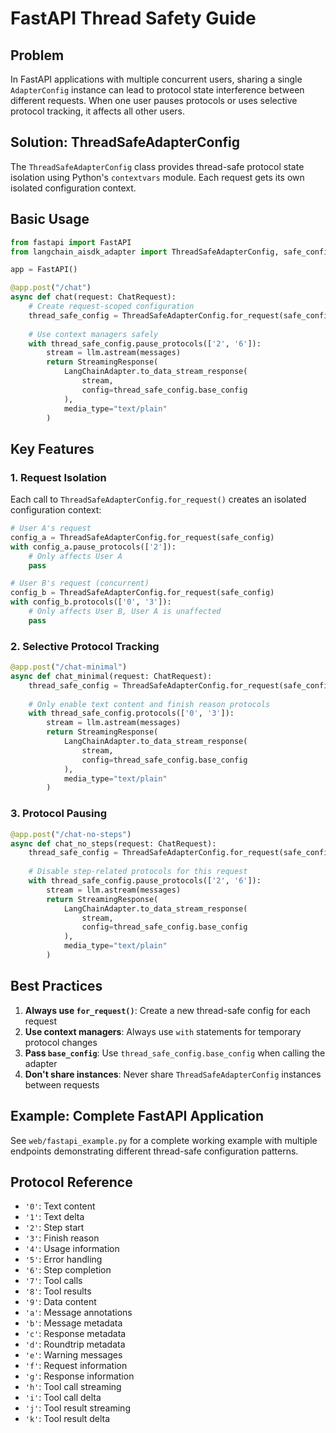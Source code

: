 # FastAPI Thread Safety Guide

## Problem

In FastAPI applications with multiple concurrent users, sharing a single `AdapterConfig` instance can lead to protocol state interference between different requests. When one user pauses protocols or uses selective protocol tracking, it affects all other users.

## Solution: ThreadSafeAdapterConfig

The `ThreadSafeAdapterConfig` class provides thread-safe protocol state isolation using Python's `contextvars` module. Each request gets its own isolated configuration context.

## Basic Usage

```python
from fastapi import FastAPI
from langchain_aisdk_adapter import ThreadSafeAdapterConfig, safe_config

app = FastAPI()

@app.post("/chat")
async def chat(request: ChatRequest):
    # Create request-scoped configuration
    thread_safe_config = ThreadSafeAdapterConfig.for_request(safe_config)
    
    # Use context managers safely
    with thread_safe_config.pause_protocols(['2', '6']):
        stream = llm.astream(messages)
        return StreamingResponse(
            LangChainAdapter.to_data_stream_response(
                stream, 
                config=thread_safe_config.base_config
            ),
            media_type="text/plain"
        )
```

## Key Features

### 1. Request Isolation
Each call to `ThreadSafeAdapterConfig.for_request()` creates an isolated configuration context:

```python
# User A's request
config_a = ThreadSafeAdapterConfig.for_request(safe_config)
with config_a.pause_protocols(['2']):
    # Only affects User A
    pass

# User B's request (concurrent)
config_b = ThreadSafeAdapterConfig.for_request(safe_config)
with config_b.protocols(['0', '3']):
    # Only affects User B, User A is unaffected
    pass
```

### 2. Selective Protocol Tracking

```python
@app.post("/chat-minimal")
async def chat_minimal(request: ChatRequest):
    thread_safe_config = ThreadSafeAdapterConfig.for_request(safe_config)
    
    # Only enable text content and finish reason protocols
    with thread_safe_config.protocols(['0', '3']):
        stream = llm.astream(messages)
        return StreamingResponse(
            LangChainAdapter.to_data_stream_response(
                stream, 
                config=thread_safe_config.base_config
            ),
            media_type="text/plain"
        )
```

### 3. Protocol Pausing

```python
@app.post("/chat-no-steps")
async def chat_no_steps(request: ChatRequest):
    thread_safe_config = ThreadSafeAdapterConfig.for_request(safe_config)
    
    # Disable step-related protocols for this request
    with thread_safe_config.pause_protocols(['2', '6']):
        stream = llm.astream(messages)
        return StreamingResponse(
            LangChainAdapter.to_data_stream_response(
                stream, 
                config=thread_safe_config.base_config
            ),
            media_type="text/plain"
        )
```

## Best Practices

1. **Always use `for_request()`**: Create a new thread-safe config for each request
2. **Use context managers**: Always use `with` statements for temporary protocol changes
3. **Pass `base_config`**: Use `thread_safe_config.base_config` when calling the adapter
4. **Don't share instances**: Never share `ThreadSafeAdapterConfig` instances between requests

## Example: Complete FastAPI Application

See `web/fastapi_example.py` for a complete working example with multiple endpoints demonstrating different thread-safe configuration patterns.

## Protocol Reference

- `'0'`: Text content
- `'1'`: Text delta
- `'2'`: Step start
- `'3'`: Finish reason
- `'4'`: Usage information
- `'5'`: Error handling
- `'6'`: Step completion
- `'7'`: Tool calls
- `'8'`: Tool results
- `'9'`: Data content
- `'a'`: Message annotations
- `'b'`: Message metadata
- `'c'`: Response metadata
- `'d'`: Roundtrip metadata
- `'e'`: Warning messages
- `'f'`: Request information
- `'g'`: Response information
- `'h'`: Tool call streaming
- `'i'`: Tool call delta
- `'j'`: Tool result streaming
- `'k'`: Tool result delta